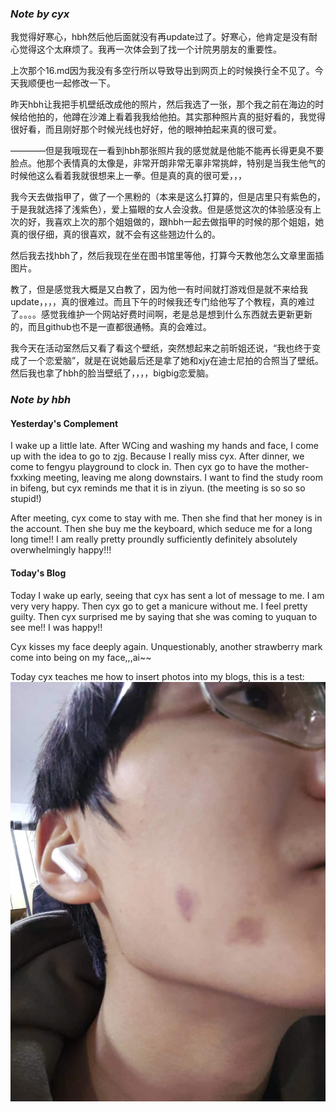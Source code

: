 ### *Note by cyx*

我觉得好寒心，hbh然后他后面就没有再update过了。好寒心，他肯定是没有耐心觉得这个太麻烦了。我再一次体会到了找一个计院男朋友的重要性。

上次那个16.md因为我没有多空行所以导致导出到网页上的时候换行全不见了。今天我顺便也一起修改一下。

昨天hbh让我把手机壁纸改成他的照片，然后我选了一张，那个我之前在海边的时候给他拍的，他蹲在沙滩上看着我我给他拍。其实那种照片真的挺好看的，我觉得很好看，而且刚好那个时候光线也好好，他的眼神拍起来真的很可爱。

————但是我哦现在一看到hbh那张照片我的感觉就是他能不能再长得更臭不要脸点。他那个表情真的太像是，非常开朗非常无辜非常挑衅，特别是当我生他气的时候他这么看着我就很想来上一拳。但是真的真的很可爱，，，

我今天去做指甲了，做了一个黑粉的（本来是这么打算的，但是店里只有紫色的，于是我就选择了浅紫色），爱上猫眼的女人会没救。但是感觉这次的体验感没有上次的好，我喜欢上次的那个姐姐做的，跟hbh一起去做指甲的时候的那个姐姐，她真的很仔细，真的很喜欢，就不会有这些翘边什么的。

然后我去找hbh了，然后我现在坐在图书馆里等他，打算今天教他怎么文章里面插图片。

教了，但是感觉我大概是又白教了，因为他一有时间就打游戏但是就不来给我update，，，，真的很难过。而且下午的时候我还专门给他写了个教程，真的难过了。。。。感觉我维护一个网站好费时间啊，老是总是想到什么东西就去更新更新的，而且github也不是一直都很通畅。真的会难过。

我今天在活动室然后又看了看这个壁纸，突然想起来之前昕姐还说，“我也终于变成了一个恋爱脑”，就是在说她最后还是拿了她和xjy在迪士尼拍的合照当了壁纸。然后我也拿了hbh的脸当壁纸了，，，，bigbig恋爱脑。


### *Note by hbh*
#### Yesterday's Complement
I wake up a little late. After WCing and washing my hands and face, I come up with the idea to go to zjg. Because I really miss cyx. After dinner, we come to fengyu playground to clock in. Then cyx go to have the mother-fxxking meeting, leaving me along downstairs. I want to find the study room in bifeng, but cyx reminds me that it is in ziyun. (the meeting is so so so stupid!)

After meeting, cyx come to stay with me. Then she find that her money is in the account. Then she buy me the keyboard, which seduce me for a long long time!! I am really pretty proundly sufficiently definitely absolutely overwhelmingly happy!!! 

#### Today's Blog
Today I wake up early, seeing that cyx has sent a lot of message to me. I am very very happy. Then cyx go to get a manicure without me. I feel pretty guilty. Then cyx surprised me by saying that she was coming to yuquan to see me!! I was happy!! 

Cyx kisses my face deeply again. Unquestionably, another strawberry mark come into being on my face,,,ai~~

Today cyx teaches me how to insert photos into my blogs, this is a test:
![](../../img/12/kiss.jpg)